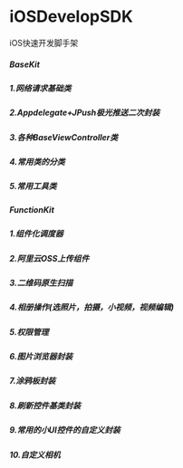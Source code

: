 # iOSDevelopSDK
iOS快速开发脚手架

##### BaseKit
##### 1.网络请求基础类
##### 2.Appdelegate+JPush极光推送二次封装
##### 3.各种BaseViewController类
##### 4.常用类的分类
##### 5.常用工具类

##### FunctionKit
##### 1.组件化调度器
##### 2.阿里云OSS上传组件
##### 3.二维码原生扫描
##### 4.相册操作(选照片，拍摄，小视频，视频编辑)
##### 5.权限管理
##### 6.图片浏览器封装
##### 7.涂鸦板封装
##### 8.刷新控件基类封装
##### 9.常用的小UI控件的自定义封装
##### 10.自定义相机
